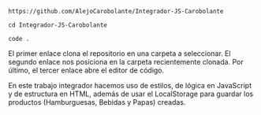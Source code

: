 ```
https://github.com/AlejoCarobolante/Integrador-JS-Carobolante
```
```
cd Integrador-JS-Carobolante
```
```
code .
```

El primer enlace clona el repositorio en una carpeta a seleccionar.
El segundo enlace nos posiciona en la carpeta recientemente clonada.
Por último, el tercer enlace abre el editor de código.

En este trabajo integrador hacemos uso de estilos, de lógica en JavaScript y de estructura en HTML, además de usar el LocalStorage para guardar los productos (Hamburguesas, Bebidas y Papas) creadas.
